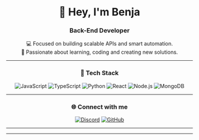 <div align="center">

# 👋 Hey, I'm **Benja**  
### Back-End Developer  

💻 Focused on building scalable APIs and smart automation.  
🚀 Passionate about learning, coding and creating new solutions.  

---

### 🧠 Tech Stack  

![JavaScript](https://img.shields.io/badge/JavaScript-323330?style=for-the-badge&logo=javascript&logoColor=F7DF1E)
![TypeScript](https://img.shields.io/badge/TypeScript-007ACC?style=for-the-badge&logo=typescript&logoColor=white)
![Python](https://img.shields.io/badge/Python-14354C?style=for-the-badge&logo=python&logoColor=white)
![React](https://img.shields.io/badge/React-20232A?style=for-the-badge&logo=react&logoColor=61DAFB)
![Node.js](https://img.shields.io/badge/Node.js-43853D?style=for-the-badge&logo=node.js&logoColor=white)
![MongoDB](https://img.shields.io/badge/MongoDB-4EA94B?style=for-the-badge&logo=mongodb&logoColor=white)

---

### 🌐 Connect with me  

[![Discord](https://img.shields.io/badge/Discord-%235865F2?style=for-the-badge&logo=discord&logoColor=white)](https://discord.gg/)
[![GitHub](https://img.shields.io/badge/GitHub-%23121011?style=for-the-badge&logo=github&logoColor=white)](https://github.com/Benjadevj)

---

---

</div>
